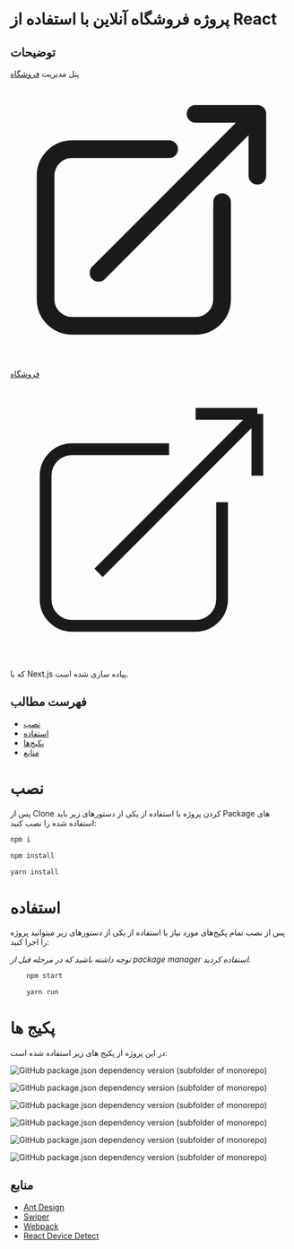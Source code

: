 # پروژه فروشگاه آنلاین با استفاده از  React


## توضیحات

پنل مدیریت [فروشگاه <svg xmlns="http://www.w3.org/2000/svg" fill="none" viewBox="0 0 24 24" stroke-width="1.5" stroke="currentColor" class="w-6 h-6">
  <path stroke-linecap="round" stroke-linejoin="round" d="M13.5 6H5.25A2.25 2.25 0 003 8.25v10.5A2.25 2.25 0 005.25 21h10.5A2.25 2.25 0 0018 18.75V10.5m-10.5 6L21 3m0 0h-5.25M21 3v5.25" />
</svg>
](https://front-ecommerce-nextjs.vercel.app/)  

[فروشگاه <svg xmlns="http://www.w3.org/2000/svg" fill="none" viewBox="0 0 24 24" strokeWidth={1.5} stroke="currentColor" className="w-6 h-6">
  <path strokeLinecap="round" strokeLinejoin="round" d="M13.5 6H5.25A2.25 2.25 0 003 8.25v10.5A2.25 2.25 0 005.25 21h10.5A2.25 2.25 0 0018 18.75V10.5m-10.5 6L21 3m0 0h-5.25M21 3v5.25" />
</svg>
](https://front-ecommerce-nextjs.vercel.app/) 

که با Next.js پیاده سازی شده است.
## فهرست مطالب


- [نصب](#نصب)
- [استفاده](#استفاده)
- [پکیج‌ها](#پکیج-ها)
- [منابع](#منابع)

# نصب

پس از Clone کردن پروژه با استفاده از یکی از دستورهای زیر باید Package های استفاده شده را نصب کنید:
```bash
npm i
```
```bash
npm install
```
```bash
yarn install
```

# استفاده

پس از نصب تمام پکیج‌های مورد نیاز با استفاده از یکی از دستورهای زیر میتوانید پروژه را اجرا کنید:

*توجه داشته باشید که در مرحله قبل از package manager استفاده کردید.*

```bash
    npm start
```
```bash
    yarn run
```

# پکیج ها

در این پروژه از پکیج های زیر استفاده شده است:

![GitHub package.json dependency version (subfolder of monorepo)](https://img.shields.io/github/package-json/dependency-version/smahmoodh/online-shop/react)

![GitHub package.json dependency version (subfolder of monorepo)](https://img.shields.io/github/package-json/dependency-version/smahmoodh/online-shop/react-router-dom)

![GitHub package.json dependency version (subfolder of monorepo)](https://img.shields.io/github/package-json/dependency-version/smahmoodh/online-shop/webpack)

![GitHub package.json dependency version (subfolder of monorepo)](https://img.shields.io/github/package-json/dependency-version/smahmoodh/online-shop/antd)

![GitHub package.json dependency version (subfolder of monorepo)](https://img.shields.io/github/package-json/dependency-version/smahmoodh/online-shop/swiper)

![GitHub package.json dependency version (subfolder of monorepo)](https://img.shields.io/github/package-json/dependency-version/smahmoodh/online-shop/react-device-detect)


## منابع

- [Ant Design](https://ant.design/)
- [Swiper](https://swiperjs.com/)
- [Webpack](https://webpack.js.org/)
- [React Device Detect](https://github.com/duskload/react-device-detect)
